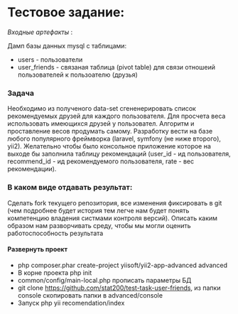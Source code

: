 # Тестовое задание:

_Входные артефакты_ :

Дамп базы данных mysql c таблицами:
- users - пользователи
- user_friends - связаная таблица (pivot table) для связи отношеий пользователей к пользоателю (друзья)

### Задача

Необходимо из полученого data-set сгененерировать список рекомендуемых друзей для каждого пользователя. Для просчета веса использовать имеющихся друзей у пользовател. Алгоритм и проставление весов продумать самому. Разработку вести на базе любого популярного фреймворка (laravel, symfony (не ниже второго), yii2). Желательно чтобы было консольное приложение которое на выходе бы заполнила таблицу рекомендаций (user_id - ид пользователя, recommend_id - ид рекомендуемого пользователя, rate - вес рекомендации). 


### В каком виде отдавать результат:
Сделать fork текущего репозитория, все изменения фиксировать в git (чем подробнее будет история тем легче нам будет понять компетенцию владения систмами контроля версий). Описать каким образом нам разворчивать среду, чтобы мы могли оценить работоспособность результата

#### Развернуть проект 

 - php composer.phar create-project yiisoft/yii2-app-advanced advanced
 -  В корне проекта php init
 - common/config/main-local.php прописать параметры БД
 - git clone https://github.com/stat200/test-task-user-friends, из папки console скопировать папки в advanced/console
 - Запуск php yii recomendation/index